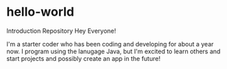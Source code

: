 # hello-world
Introduction Repository
Hey Everyone!

I'm a starter coder who has been coding and developing for about a year now.
I program using the lanugage Java, but I'm excited to learn others and start projects and possibly create an app in the future!

